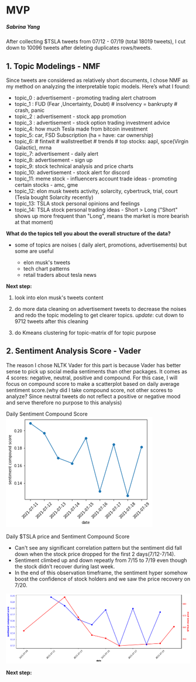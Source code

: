 # MVP
##### Sabrina Yang

After collecting $TSLA tweets from 07/12 - 07/19 (total 18019 tweets), I cut down to 10096 tweets after deleting duplicates rows/tweets.

## 1. Topic Modelings - NMF

Since tweets are considered as relatively short documents, I chose NMF as my method on analyzing the interpretable topic models. Here’s what I found:


- topic_0 : advertisement - promoting trading alert chatroom 
- topic_1 : FUD (Fear ,Uncertainty,  Doubt)  # insolvency = bankrupty   # crash, panic
- topic_2 : advertisement - stock app promotion
- topic_3 : advertisement - stock option trading investment advice
- topic_4:  how much Tesla made from bitcoin investment
- topic_5:  car, FSD Subscription  (ha = have: car ownership)
- topic_6:  # fintwit  # wallstreetbet # trends  # top stocks: aapl, spce(Virgin Galactic), mrna
- topic_7:  advertisement - daily alert
- topic_8:  advertisement - sign up 
- topic_9:  stock technical analysis and price charts  
- topic_10: advertisement - stock alert for discord
- topic_11: meme stock - influencers account trade ideas - promoting certain stocks - amc, gme
- topic_12: elon musk tweets activity, solarcity, cybertruck, trial, court  (Tesla bought Solarcity recently)
- topic_13: TSLA stock personal opinions and feelings
- topic_14: TSLA stock personal trading ideas - Short > Long ("Short" shows up more frequent than "Long", means the market is more bearish at that moment)

**What do the topics tell you about the overall structure of the data?**
-  some of topics are noises ( daily alert, promotions, advertisements) but some are useful 

    - elon musk's tweets
    - tech chart patterns
    - retail traders about tesla news

**Next step:**
1. look into elon musk's tweets content

2. do more data cleaning on advertisement tweets to decrease the noises and redo the topic modeling to get clearer topics. 
   _update_: cut down to 9712 tweets after this cleaning

3. do Kmeans clustering for topic-matrix df for topic purpose


## 2. Sentiment Analysis Score - Vader


The reason I chose NLTK Vader for this part is because Vader has better sense to pick up social media sentiments than other packages. It comes as 4 scores: negative, neutral, positive and compound. For this case, I will focus on compound score to make a scatterplot based on daily average sentiment score.(why did I take compound score, not other scores to analyze? Since neutral tweets do not reflect a positive or negative mood and serve therefore no purpose to this analysis) 

Daily Sentiment Compound Score 
<img src="https://github.com/SYNYC/5_Project_Tweets_about_Tesla_Stock/blob/main/charts/date_sentiment.png">

  
Daily $TSLA price and Sentiment Compound Score
- Can't see any significant correlation pattern but the sentiment did fall down when the stock price dropped for the first 2 days(7/12-7/14).
- Sentiment climbed up and down repeatly from 7/15 to 7/19 even though the stock didn't recover during last week.
- In the end of this observation timeframe, the sentiment hyper somehow boost the confidence of stock holders and we saw the price recovery on 7/20.
<img src="https://github.com/SYNYC/5_Project_Tweets_about_Tesla_Stock/blob/main/charts/date_stock_sentiment-two-scales.png">


**Next step:**


